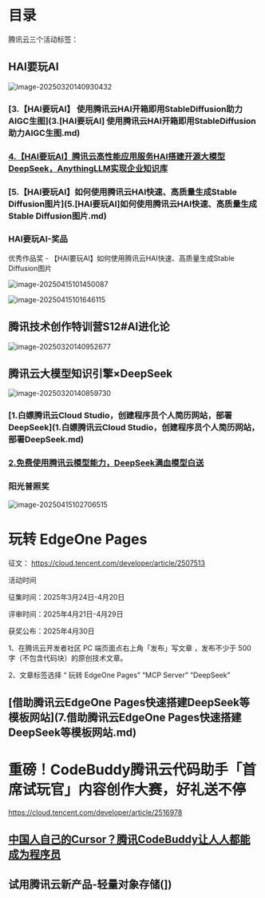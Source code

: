 

# 目录

腾讯云三个活动标签：

## HAI要玩AI

![image-20250320140930432](https://imgoss.xgss.net/picgo/image-20250320140930432.png?aliyun)

### [3.【HAI要玩AI】 使用腾讯云HAI开箱即用StableDiffusion助力AIGC生图](3.[HAI要玩AI] 使用腾讯云HAI开箱即用StableDiffusion助力AIGC生图.md)

### [4.【HAI要玩AI】腾讯云高性能应用服务HAI搭建开源大模型DeepSeek，AnythingLLM实现企业知识库](4.[HAI要玩AI]腾讯云高性能应用服务HAI搭建开源大模型DeepSeek，AnythingLLM实现企业知识库)

### [5.【HAI要玩AI】如何使用腾讯云HAI快速、高质量生成Stable Diffusion图片](5.[HAI要玩AI]如何使用腾讯云HAI快速、高质量生成Stable Diffusion图片.md)



### HAI要玩AI-奖品

优秀作品奖 - 【HAI要玩AI】如何使用腾讯云HAI快速、高质量生成Stable Diffusion图片

![image-20250415101450087](https://imgoss.xgss.net/picgo/image-20250415101450087.png?aliyun)

![image-20250415101646115](https://imgoss.xgss.net/picgo/image-20250415101646115.png?aliyun)

## 腾讯技术创作特训营S12#AI进化论

![image-20250320140952677](https://imgoss.xgss.net/picgo/image-20250320140952677.png?aliyun)



## 腾讯云大模型知识引擎×DeepSeek



![image-20250320140859730](https://imgoss.xgss.net/picgo/image-20250320140859730.png?aliyun)

### [1.白嫖腾讯云Cloud Studio，创建程序员个人简历网站，部署DeepSeek](1.白嫖腾讯云Cloud Studio，创建程序员个人简历网站，部署DeepSeek.md)

### [2.免费使用腾讯云模型能力，DeepSeek满血模型白送](2.免费使用腾讯云模型能力，DeepSeek满血模型白送.md)

### 阳光普照奖

![image-20250415102706515](https://imgoss.xgss.net/picgo/image-20250415102706515.png?aliyun)

# 玩转 EdgeOne Pages

征文： https://cloud.tencent.com/developer/article/2507513

活动时间

征集时间：2025年3月24日-4月20日

评审时间：2025年4月21日-4月29日

获奖公布：2025年4月30日

1、在腾讯云开发者社区 PC 端页面点右上角「发布」写文章 ，发布不少于 500 字（不包含代码块）的原创技术文章。

2、文章标签选择 “ 玩转 EdgeOne Pages” “MCP Server” “DeepSeek”

## [借助腾讯云EdgeOne Pages快速搭建DeepSeek等模板网站](7.借助腾讯云EdgeOne Pages快速搭建DeepSeek等模板网站.md)

# 重磅！CodeBuddy腾讯云代码助手「首席试玩官」内容创作大赛，好礼送不停

https://cloud.tencent.com/developer/article/2516978



## [中国人自己的Cursor？腾讯CodeBuddy让人人都能成为程序员](8.中国人自己的Cursor？腾讯CodeBuddy让人人都能成为程序员.md)





## 试用腾讯云新产品-轻量对象存储(])

